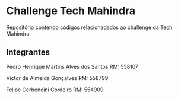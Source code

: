 # Challenge Tech Mahindra

Repositório contendo códigos relacionadados ao challenge da Tech Mahindra

## Integrantes
Pedro Henrique Martins Alves dos Santos RM: 558107

Victor de Almeida Gonçalves RM: 558799

Felipe Cerboncini Cordeiro RM: 554909
